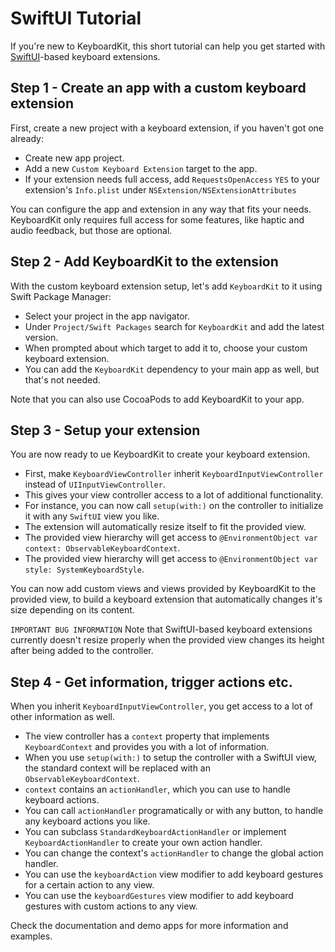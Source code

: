 # SwiftUI Tutorial

If you're new to KeyboardKit, this short tutorial can help you get started with [SwiftUI][SwiftUI]-based keyboard extensions.


## Step 1 - Create an app with a custom keyboard extension

First, create a new project with a keyboard extension, if you haven't got one already:

* Create new app project.
* Add a new `Custom Keyboard Extension` target to the app.
* If your extension needs full access, add `RequestsOpenAccess` `YES` to your extension's `Info.plist` under `NSExtension/NSExtensionAttributes`

You can configure the app and extension in any way that fits your needs. KeyboardKit only requires full access for some features, like haptic and audio feedback, but those are optional.


## Step 2 - Add KeyboardKit to the extension

With the custom keyboard extension setup, let's add `KeyboardKit` to it using Swift Package Manager: 

* Select your project in the app navigator.
* Under `Project/Swift Packages` search for `KeyboardKit` and add the latest version.
* When prompted about which target to add it to, choose your custom keyboard extension.
* You can add the `KeyboardKit` dependency to your main app as well, but that's not needed.

Note that you can also use CocoaPods to add KeyboardKit to your app.


## Step 3 - Setup your extension

You are now ready to ue KeyboardKit to create your keyboard extension.

* First, make `KeyboardViewController` inherit `KeyboardInputViewController` instead of `UIInputViewController`.
* This gives your view controller access to a lot of additional functionality.
* For instance, you can now call `setup(with:)` on the controller to initialize it with any `SwiftUI` view you like.
* The extension will automatically resize itself to fit the provided view.
* The provided view hierarchy will get access to `@EnvironmentObject var context: ObservableKeyboardContext`.
* The provided view hierarchy will get access to `@EnvironmentObject var style: SystemKeyboardStyle`.

You can now add custom views and views provided by KeyboardKit to the provided view, to build a keyboard extension that automatically changes it's size depending on its content.

`IMPORTANT BUG INFORMATION` Note that SwiftUI-based keyboard extensions currently doesn't resize properly when the provided view changes its height after being added to the controller.


## Step 4 - Get information, trigger actions etc.

When you inherit `KeyboardInputViewController`, you get access to a lot of other information as well. 

* The view controller has a `context` property that implements `KeyboardContext` and provides you with a lot of information.
* When you use `setup(with:)` to setup the controller with a SwiftUI view, the standard context will be replaced with an `ObservableKeyboardContext`.  
* `context` contains an `actionHandler`, which you can use to handle keyboard actions.
* You can call `actionHandler` programatically or with any button, to handle any keyboard actions you like.
* You can subclass `StandardKeyboardActionHandler` or implement `KeyboardActionHandler` to create your own action handler.
* You can change the context's `actionHandler` to change the global action handler.
* You can use the `keyboardAction` view modifier to add keyboard gestures for a certain action to any view.
* You can use the `keyboardGestures` view modifier to add keyboard gestures with custom actions to any view.  

Check the documentation and demo apps for more information and examples.


[SwiftUI]: https://github.com/danielsaidi/KeyboardKit/blob/master/Readmes/SwiftUI.md
